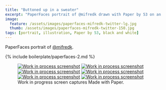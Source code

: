 ```yaml
---
title: "Buttoned up in a sweater"
excerpt: "PaperFaces portrait of @mifredk drawn with Paper by 53 on an iPad."
image: 
  feature: /assets/images/paperfaces-mifredk-twitter-lg.jpg
  thumb: /assets/images/paperfaces-mifredk-twitter-150.jpg
tags: [portrait, illustration, Paper by 53, black and white]
---
```


PaperFaces portrait of [@mifredk](http://twitter.com/mifredk).

{% include boilerplate/paperfaces-2.md %}

<figure class="third">
	<a href="{{ site.url }}/assets/images/paperfaces-mifredk-process-1-lg.jpg"><img src="{{ site.url }}/assets/images/paperfaces-mifredk-process-1-600.jpg" alt="Work in process screenshot"></a>
	<a href="{{ site.url }}/assets/images/paperfaces-mifredk-process-2-lg.jpg"><img src="{{ site.url }}/assets/images/paperfaces-mifredk-process-2-600.jpg" alt="Work in process screenshot"></a>
	<a href="{{ site.url }}/assets/images/paperfaces-mifredk-process-3-lg.jpg"><img src="{{ site.url }}/assets/images/paperfaces-mifredk-process-3-600.jpg" alt="Work in process screenshot"></a>
	<a href="{{ site.url }}/assets/images/paperfaces-mifredk-process-4-lg.jpg"><img src="{{ site.url }}/assets/images/paperfaces-mifredk-process-4-600.jpg" alt="Work in process screenshot"></a>
	<a href="{{ site.url }}/assets/images/paperfaces-mifredk-process-5-lg.jpg"><img src="{{ site.url }}/assets/images/paperfaces-mifredk-process-5-600.jpg" alt="Work in process screenshot"></a>
	<a href="{{ site.url }}/assets/images/paperfaces-mifredk-process-6-lg.jpg"><img src="{{ site.url }}/assets/images/paperfaces-mifredk-process-6-600.jpg" alt="Work in process screenshot"></a>
	<figcaption>Work in progress screen captures Made with Paper.</figcaption>
</figure>